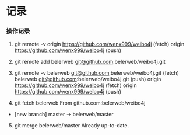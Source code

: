 记录
=======

### 操作记录 ###
1. git remote -v
origin  https://github.com/wenx999/weibo4j (fetch)
origin  https://github.com/wenx999/weibo4j (push)

2. git remote add belerweb git@github.com:belerweb/weibo4j.git

3. git remote -v
belerweb  git@github.com:belerweb/weibo4j.git (fetch)
belerweb  git@github.com:belerweb/weibo4j.git (push)
origin  https://github.com/wenx999/weibo4j (fetch)
origin  https://github.com/wenx999/weibo4j (push)

4. git fetch belerweb
From github.com:belerweb/weibo4j
 * [new branch]      master     -> belerweb/master

5. git merge belerweb/master
Already up-to-date.

